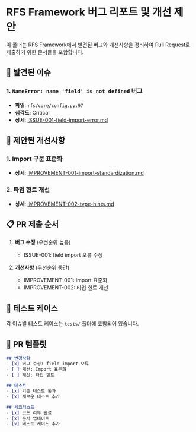 # RFS Framework 버그 리포트 및 개선 제안

이 폴더는 RFS Framework에서 발견된 버그와 개선사항을 정리하여 Pull Request로 제출하기 위한 문서들을 포함합니다.

## 🐛 발견된 이슈

### 1. `NameError: name 'field' is not defined` 버그
- **파일**: `rfs/core/config.py:97`
- **심각도**: Critical
- **상세**: [ISSUE-001-field-import-error.md](./ISSUE-001-field-import-error.md)

## 🚀 제안된 개선사항

### 1. Import 구문 표준화
- **상세**: [IMPROVEMENT-001-import-standardization.md](./IMPROVEMENT-001-import-standardization.md)

### 2. 타입 힌트 개선
- **상세**: [IMPROVEMENT-002-type-hints.md](./IMPROVEMENT-002-type-hints.md)

## 📋 PR 제출 순서

1. **버그 수정** (우선순위 높음)
   - ISSUE-001: field import 오류 수정

2. **개선사항** (우선순위 중간)
   - IMPROVEMENT-001: Import 표준화
   - IMPROVEMENT-002: 타입 힌트 개선

## 🧪 테스트 케이스

각 이슈별 테스트 케이스는 `tests/` 폴더에 포함되어 있습니다.

## 📝 PR 템플릿

```markdown
## 변경사항
- [x] 버그 수정: field import 오류
- [ ] 개선: Import 표준화
- [ ] 개선: 타입 힌트

## 테스트
- [x] 기존 테스트 통과
- [x] 새로운 테스트 추가

## 체크리스트
- [x] 코드 리뷰 완료
- [x] 문서 업데이트
- [x] 테스트 케이스 추가
```